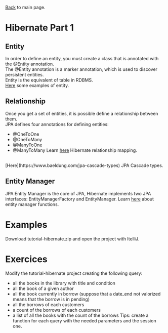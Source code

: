 [Back](../README.md) to main page.

# Hibernate Part 1

## Entity

In order to define an entity, you must create a class that is annotated with the @Entity annotation.<br/>
The @Entity annotation is a marker annotation, which is used to discover persistent entities.<br/>
Entity is the equivalent of table in RDBMS.<br/>
[Here](https://www.javatpoint.com/hibernate-with-annotation) some examples of entity. 

## Relationship

Once you get a set of entities, it is possible define a relationship between them.<br/>
JPA defines four annotations for defining entities:
 - @OneToOne
 - @OneToMany
 - @ManyToOne
 - @ManyToMany
Learn [here](https://stackabuse.com/a-guide-to-jpa-with-hibernate-relationship-mapping/) Hibernate relationship mapping. 
<br/>
[Here](https://www.baeldung.com/jpa-cascade-types) JPA Cascade types. <br/>

## Entity Manager

JPA Entity Manager is the core of JPA, Hibernate implements two JPA interfaces: EntityManagerFactory and EntityManager.
Learn [here](https://www.journaldev.com/17379/jpa-entitymanager-hibernate) about entity manager functions.

# Examples

Download tutorial-hibernate.zip and open the project with ItelliJ. 

# Exercices

Modify the tutorial-hibernate project creating the following query:
 - all the books in the library with title and condition
 - all the book of a given author
 - all the book currently in borrow (suppose that a date_end not valorized means that the borrow is in pending)
 - all the borrows of each customers
 - a count of the borrows of each customers
 - a list of all the books with the count of the borrows
Tips: create a function for each query with the needed parameters and the session one.

